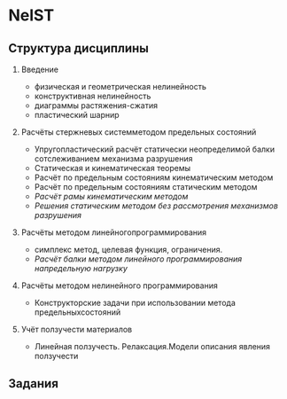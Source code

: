# NelST

## Структура дисциплины
1. Введение
    * физическая и геометрическая нелинейность
    * конструктивная нелинейность
    * диаграммы растяжения-сжатия
    * пластический шарнир
    
    
1. Расчёты стержневых системметодом предельных состояний
    * Упругопластический расчёт статически неопределимой балки сотслеживанием механизма разрушения
    * Статическая и кинематическая теоремы
    * Расчёт по предельным состояниям кинематическим методом
    * Расчёт по предельным состояниям статическим методом
    * *Расчёт рамы кинематическим методом*
    * *Решения статическим методом без рассмотрения механизмов разрушения*
   
1. Расчёты методом линейногопрограммирования
   * симплекс метод, целевая функция, ограничения.
   * *Расчёт балки методом линейного программирования напредельную нагрузку*
   
1. Расчёты методом нелинейного программирования
   * Конструкторские задачи при использовании метода предельныхсостояний
   
1. Учёт ползучести материалов
    * Линейная ползучесть. Релаксация.Модели описания явления ползучести



## Задания
